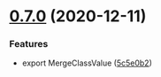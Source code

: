 # [0.7.0](https://github.com/JasKang/elenext/compare/0.4.0...v0.7.0) (2020-12-11)


### Features

* export MergeClassValue ([5c5e0b2](https://github.com/JasKang/elenext/commit/5c5e0b2f0eaeb7002a1933703c7e581bea6a1bf2))



